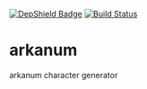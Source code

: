[![DepShield Badge](https://depshield.sonatype.org/badges/radsoulbeard/arkanum/depshield.svg)](https://depshield.github.io) [![Build Status](https://travis-ci.org/radsoulbeard/arkanum.svg?branch=master)](https://travis-ci.org/radsoulbeard/arkanum)
# arkanum
arkanum character generator
